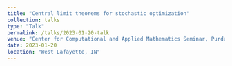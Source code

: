 ```yaml
---
title: "Central limit theorems for stochastic optimization"
collection: talks
type: "Talk"
permalink: /talks/2023-01-20-talk
venue: "Center for Computational and Applied Mathematics Seminar, Purdue University"
date: 2023-01-20
location: "West Lafayette, IN"
---
```

